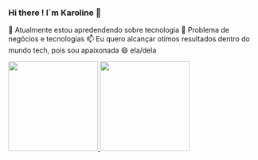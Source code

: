 ### Hi there ! I´m Karoline 👋

 🌱 Atualmente estou apredendendo sobre tecnologia
 💬 Problema de negócios e tecnologias
 📫 Eu quero alcançar otimos resultados dentro do mundo tech, pois sou apaixonada 
 😄 ela/dela
 
 
  <a href="https://github.com/rafaballerini">
  <img height="180em" src="https://github-readme-stats.vercel.app/api?username=KarolineNunes&show_icons=true&theme=dracula&include_all_commits=true&count_private=true"/>
  <img height="180em" src="https://github-readme-stats.vercel.app/api/top-langs/?username=KarolineNunes&layout=compact&langs_count=7&theme=dracula"/>
</div>
